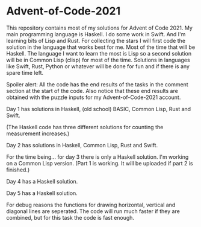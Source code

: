 # Advent-of-Code-2021

This repository contains most of my solutions for Advent of Code 2021.
My main programming language is Haskell. I do some work in Swift. And I'm learning bits of Lisp and Rust.
For collecting the stars I will first code the solution in the language that works best for me. 
Most of the time that will be Haskell.
The language I want to learn the most is Lisp so a second solution will be in Common Lisp (clisp) for most of the time. 
Solutions in languages like Swift, Rust, Python or whatever will be done for fun and if there is any spare time left.

Spoiler alert: All the code has the end results of the tasks in the comment section at the start of the code.
Also notice that these end results are obtained with the puzzle inputs for my Advent-of-Code-2021 account.


Day 1 has solutions in Haskell, (old school) BASIC, Common Lisp, Rust and Swift.

(The Haskell code has three different solutions for counting the measurement increases.) 

Day 2 has solutions in Haskell, Common Lisp, Rust and Swift.

For the time being... for day 3 there is only a Haskell solution. 
I'm working on a Common Lisp version. (Part 1 is working. It will be uploaded if part 2 is finished.)

Day 4 has a Haskell solution.

Day 5 has a Haskell solution.

For debug reasons the functions for drawing horizontal, vertical and diagonal lines are seperated.
The code will run much faster if they are combined, but for this task the code is fast enough.


